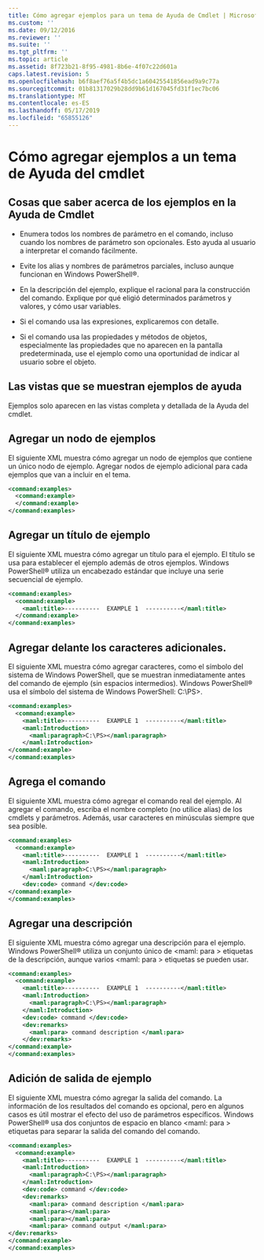 ```yaml
---
title: Cómo agregar ejemplos para un tema de Ayuda de Cmdlet | Microsoft Docs
ms.custom: ''
ms.date: 09/12/2016
ms.reviewer: ''
ms.suite: ''
ms.tgt_pltfrm: ''
ms.topic: article
ms.assetid: 8f723b21-8f95-4981-8b6e-4f07c22d601a
caps.latest.revision: 5
ms.openlocfilehash: b6f8aef76a5f4b5dc1a60425541856ead9a9c77a
ms.sourcegitcommit: 01b81317029b28dd9b61d167045fd31f1ec7bc06
ms.translationtype: MT
ms.contentlocale: es-ES
ms.lasthandoff: 05/17/2019
ms.locfileid: "65855126"
---
```

# <a name="how-to-add-examples-to-a-cmdlet-help-topic"></a>Cómo agregar ejemplos a un tema de Ayuda del cmdlet

## <a name="things-to-know-about-examples-in-cmdlet-help"></a>Cosas que saber acerca de los ejemplos en la Ayuda de Cmdlet

- Enumera todos los nombres de parámetro en el comando, incluso cuando los nombres de parámetro son opcionales. Esto ayuda al usuario a interpretar el comando fácilmente.

- Evite los alias y nombres de parámetros parciales, incluso aunque funcionan en Windows PowerShell®.

- En la descripción del ejemplo, explique el racional para la construcción del comando. Explique por qué eligió determinados parámetros y valores, y cómo usar variables.

- Si el comando usa las expresiones, explicaremos con detalle.

- Si el comando usa las propiedades y métodos de objetos, especialmente las propiedades que no aparecen en la pantalla predeterminada, use el ejemplo como una oportunidad de indicar al usuario sobre el objeto.

## <a name="help-views-that-display-examples"></a>Las vistas que se muestran ejemplos de ayuda

Ejemplos solo aparecen en las vistas completa y detallada de la Ayuda del cmdlet.

## <a name="adding-an-examples-node"></a>Agregar un nodo de ejemplos

El siguiente XML muestra cómo agregar un nodo de ejemplos que contiene un único nodo de ejemplo. Agregar nodos de ejemplo adicional para cada ejemplos que van a incluir en el tema.

```xml
<command:examples>
  <command:example>
  </command:example>
</command:examples>
```

## <a name="adding-an-example-title"></a>Agregar un título de ejemplo

El siguiente XML muestra cómo agregar un título para el ejemplo. El título se usa para establecer el ejemplo además de otros ejemplos. Windows PowerShell® utiliza un encabezado estándar que incluye una serie secuencial de ejemplo.

```xml
<command:examples>
  <command:example>
    <maml:title>----------  EXAMPLE 1  ----------</maml:title>
  </command:example>
</command:examples>
```

## <a name="adding-preceding-characters"></a>Agregar delante los caracteres adicionales.

El siguiente XML muestra cómo agregar caracteres, como el símbolo del sistema de Windows PowerShell, que se muestran inmediatamente antes del comando de ejemplo (sin espacios intermedios). Windows PowerShell® usa el símbolo del sistema de Windows PowerShell: C:\PS>.

```xml
<command:examples>
  <command:example>
    <maml:title>----------  EXAMPLE 1  ----------</maml:title>
    <maml:Introduction>
      <maml:paragraph>C:\PS></maml:paragraph>
    </maml:Introduction>
</command:example>
</command:examples>
```

## <a name="adding-the-command"></a>Agrega el comando

El siguiente XML muestra cómo agregar el comando real del ejemplo. Al agregar el comando, escriba el nombre completo (no utilice alias) de los cmdlets y parámetros. Además, usar caracteres en minúsculas siempre que sea posible.

```xml
<command:examples>
  <command:example>
    <maml:title>----------  EXAMPLE 1  ----------</maml:title>
    <maml:Introduction>
      <maml:paragraph>C:\PS></maml:paragraph>
    </maml:Introduction>
    <dev:code> command </dev:code>
</command:example>
</command:examples>
```

## <a name="adding-a-description"></a>Agregar una descripción

El siguiente XML muestra cómo agregar una descripción para el ejemplo. Windows PowerShell® utiliza un conjunto único de \<maml: para > etiquetas de la descripción, aunque varios \<maml: para > etiquetas se pueden usar.

```xml
<command:examples>
  <command:example>
    <maml:title>----------  EXAMPLE 1  ----------</maml:title>
    <maml:Introduction>
      <maml:paragraph>C:\PS></maml:paragraph>
    </maml:Introduction>
    <dev:code> command </dev:code>
    <dev:remarks>
      <maml:para> command description </maml:para>
    </dev:remarks>
</command:example>
</command:examples>
```

## <a name="adding-example-output"></a>Adición de salida de ejemplo

El siguiente XML muestra cómo agregar la salida del comando. La información de los resultados del comando es opcional, pero en algunos casos es útil mostrar el efecto del uso de parámetros específicos. Windows PowerShell® usa dos conjuntos de espacio en blanco \<maml: para > etiquetas para separar la salida del comando del comando.

```xml
<command:examples>
  <command:example>
    <maml:title>----------  EXAMPLE 1  ----------</maml:title>
    <maml:Introduction>
      <maml:paragraph>C:\PS></maml:paragraph>
    </maml:Introduction>
    <dev:code> command </dev:code>
    <dev:remarks>
      <maml:para> command description </maml:para>
      <maml:para></maml:para>
      <maml:para></maml:para>
      <maml:para> command output </maml:para>
</dev:remarks>
</command:example>
</command:examples>
```